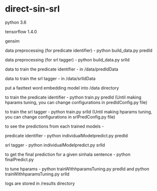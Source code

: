# direct-sin-srl

python 3.6

tensorflow 1.4.0

gensim

data preprocessing (for predicate identifier) - python build_data.py predId

data preprocessing (for srl tagger) - python build_data.py srlId

data to train the predicate identifier - in /data/predIdData

data to train the srl tagger - in /data/srlIdData


put a fasttext word embedding model into /data directory


to train the predicate identifier - python train.py predId (Until making hparams tuning, you can change configurations in predIdConfig.py file)

to train the srl tagger - python train.py srlId  (Until making hparams tuning, you can change configurations in srlPredConfig.py file)


to see the predictions from each trained models -


predicate identifier - python individualModelpredict.py predId
          
srl tagger - python individualModelpredict.py srlId
          
          
to get the final prediction for a given sinhala sentence - python finalPredict.py

to tune hparams - python trainWithhparamsTuning.py predId and python trainWithhparamsTuning.py srlId

logs are stored in /results directory
